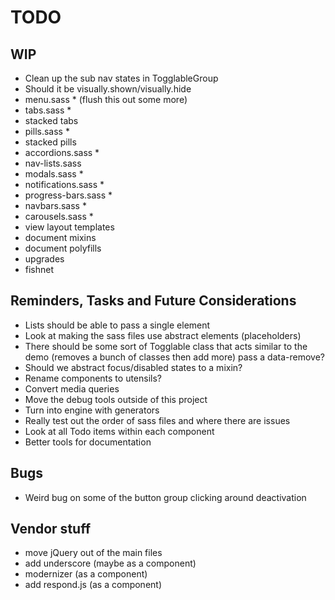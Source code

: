 
# TODO

## WIP
- Clean up the sub nav states in TogglableGroup
- Should it be visually.shown/visually.hide
- menu.sass * (flush this out some more)
- tabs.sass *
- stacked tabs
- pills.sass *
- stacked pills
- accordions.sass *
- nav-lists.sass
- modals.sass *
- notifications.sass *
- progress-bars.sass *
- navbars.sass *
- carousels.sass *
- view layout templates
- document mixins
- document polyfills
- upgrades
- fishnet

## Reminders, Tasks and Future Considerations
- Lists should be able to pass a single element
- Look at making the sass files use abstract elements (placeholders)
- There should be some sort of Togglable class that acts similar to the
  demo (removes a bunch of classes then add more) pass a data-remove?
- Should we abstract focus/disabled states to a mixin?
- Rename components to utensils?
- Convert media queries
- Move the debug tools outside of this project
- Turn into engine with generators
- Really test out the order of sass files and where there are issues
- Look at all Todo items within each component
- Better tools for documentation

## Bugs
- Weird bug on some of the button group clicking around deactivation

## Vendor stuff
- move jQuery out of the main files
- add underscore (maybe as a component)
- modernizer (as a component)
- add respond.js (as a component)

